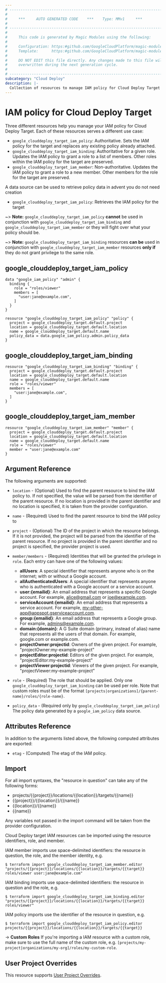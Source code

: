 ```yaml
---
# ----------------------------------------------------------------------------
#
#     ***     AUTO GENERATED CODE    ***    Type: MMv1     ***
#
# ----------------------------------------------------------------------------
#
#     This code is generated by Magic Modules using the following:
#
#     Configuration: https:#github.com/GoogleCloudPlatform/magic-modules/tree/main/mmv1/products/clouddeploy/Target.yaml
#     Template:      https:#github.com/GoogleCloudPlatform/magic-modules/tree/main/mmv1/templates/terraform/resource_iam.html.markdown.tmpl
#
#     DO NOT EDIT this file directly. Any changes made to this file will be
#     overwritten during the next generation cycle.
#
# ----------------------------------------------------------------------------
subcategory: "Cloud Deploy"
description: |-
  Collection of resources to manage IAM policy for Cloud Deploy Target
---
```


# IAM policy for Cloud Deploy Target

Three different resources help you manage your IAM policy for Cloud Deploy Target. Each of these resources serves a different use case:

* `google_clouddeploy_target_iam_policy`: Authoritative. Sets the IAM policy for the target and replaces any existing policy already attached.
* `google_clouddeploy_target_iam_binding`: Authoritative for a given role. Updates the IAM policy to grant a role to a list of members. Other roles within the IAM policy for the target are preserved.
* `google_clouddeploy_target_iam_member`: Non-authoritative. Updates the IAM policy to grant a role to a new member. Other members for the role for the target are preserved.

A data source can be used to retrieve policy data in advent you do not need creation

* `google_clouddeploy_target_iam_policy`: Retrieves the IAM policy for the target

~> **Note:** `google_clouddeploy_target_iam_policy` **cannot** be used in conjunction with `google_clouddeploy_target_iam_binding` and `google_clouddeploy_target_iam_member` or they will fight over what your policy should be.

~> **Note:** `google_clouddeploy_target_iam_binding` resources **can be** used in conjunction with `google_clouddeploy_target_iam_member` resources **only if** they do not grant privilege to the same role.



## google_clouddeploy_target_iam_policy

```hcl
data "google_iam_policy" "admin" {
  binding {
    role = "roles/viewer"
    members = [
      "user:jane@example.com",
    ]
  }
}

resource "google_clouddeploy_target_iam_policy" "policy" {
  project = google_clouddeploy_target.default.project
  location = google_clouddeploy_target.default.location
  name = google_clouddeploy_target.default.name
  policy_data = data.google_iam_policy.admin.policy_data
}
```

## google_clouddeploy_target_iam_binding

```hcl
resource "google_clouddeploy_target_iam_binding" "binding" {
  project = google_clouddeploy_target.default.project
  location = google_clouddeploy_target.default.location
  name = google_clouddeploy_target.default.name
  role = "roles/viewer"
  members = [
    "user:jane@example.com",
  ]
}
```

## google_clouddeploy_target_iam_member

```hcl
resource "google_clouddeploy_target_iam_member" "member" {
  project = google_clouddeploy_target.default.project
  location = google_clouddeploy_target.default.location
  name = google_clouddeploy_target.default.name
  role = "roles/viewer"
  member = "user:jane@example.com"
}
```


## Argument Reference

The following arguments are supported:

* `location` - (Optional)  Used to find the parent resource to bind the IAM policy to. If not specified,
  the value will be parsed from the identifier of the parent resource. If no location is provided in the parent identifier and no
  location is specified, it is taken from the provider configuration.
* `name` - (Required) Used to find the parent resource to bind the IAM policy to

* `project` - (Optional) The ID of the project in which the resource belongs.
    If it is not provided, the project will be parsed from the identifier of the parent resource. If no project is provided in the parent identifier and no project is specified, the provider project is used.

* `member/members` - (Required) Identities that will be granted the privilege in `role`.
  Each entry can have one of the following values:
  * **allUsers**: A special identifier that represents anyone who is on the internet; with or without a Google account.
  * **allAuthenticatedUsers**: A special identifier that represents anyone who is authenticated with a Google account or a service account.
  * **user:{emailid}**: An email address that represents a specific Google account. For example, alice@gmail.com or joe@example.com.
  * **serviceAccount:{emailid}**: An email address that represents a service account. For example, my-other-app@appspot.gserviceaccount.com.
  * **group:{emailid}**: An email address that represents a Google group. For example, admins@example.com.
  * **domain:{domain}**: A G Suite domain (primary, instead of alias) name that represents all the users of that domain. For example, google.com or example.com.
  * **projectOwner:projectid**: Owners of the given project. For example, "projectOwner:my-example-project"
  * **projectEditor:projectid**: Editors of the given project. For example, "projectEditor:my-example-project"
  * **projectViewer:projectid**: Viewers of the given project. For example, "projectViewer:my-example-project"

* `role` - (Required) The role that should be applied. Only one
    `google_clouddeploy_target_iam_binding` can be used per role. Note that custom roles must be of the format
    `[projects|organizations]/{parent-name}/roles/{role-name}`.

* `policy_data` - (Required only by `google_clouddeploy_target_iam_policy`) The policy data generated by
  a `google_iam_policy` data source.

## Attributes Reference

In addition to the arguments listed above, the following computed attributes are
exported:

* `etag` - (Computed) The etag of the IAM policy.

## Import

For all import syntaxes, the "resource in question" can take any of the following forms:

* projects/{{project}}/locations/{{location}}/targets/{{name}}
* {{project}}/{{location}}/{{name}}
* {{location}}/{{name}}
* {{name}}

Any variables not passed in the import command will be taken from the provider configuration.

Cloud Deploy target IAM resources can be imported using the resource identifiers, role, and member.

IAM member imports use space-delimited identifiers: the resource in question, the role, and the member identity, e.g.
```
$ terraform import google_clouddeploy_target_iam_member.editor "projects/{{project}}/locations/{{location}}/targets/{{target}} roles/viewer user:jane@example.com"
```

IAM binding imports use space-delimited identifiers: the resource in question and the role, e.g.
```
$ terraform import google_clouddeploy_target_iam_binding.editor "projects/{{project}}/locations/{{location}}/targets/{{target}} roles/viewer"
```

IAM policy imports use the identifier of the resource in question, e.g.
```
$ terraform import google_clouddeploy_target_iam_policy.editor projects/{{project}}/locations/{{location}}/targets/{{target}}
```

-> **Custom Roles** If you're importing a IAM resource with a custom role, make sure to use the
 full name of the custom role, e.g. `[projects/my-project|organizations/my-org]/roles/my-custom-role`.

## User Project Overrides

This resource supports [User Project Overrides](https://registry.terraform.io/providers/hashicorp/google/latest/docs/guides/provider_reference#user_project_override).
